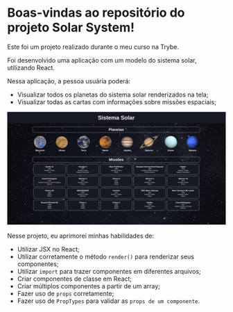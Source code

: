 # Boas-vindas ao repositório do projeto Solar System!

Este foi um projeto realizado durante o meu curso na Trybe.

Foi desenvolvido uma aplicação com um modelo do sistema solar, utilizando React.

Nessa aplicação, a pessoa usuária poderá:
  * Visualizar todos os planetas do sistema solar renderizados na tela;
  * Visualizar todas as cartas com informações sobre missões espaciais;

  ![img](./solar-system.png)

 Nesse projeto, eu aprimorei minhas habilidades de:
  * Utilizar JSX no React;
  * Utilizar corretamente o método `render()` para renderizar seus componentes;
  * Utilizar `import` para trazer componentes em diferentes arquivos;
  * Criar componentes de classe em React;
  * Criar múltiplos componentes a partir de um array;
  * Fazer uso de `props` corretamente;
  * Fazer uso de `PropTypes` para validar as `props de um componente`.

